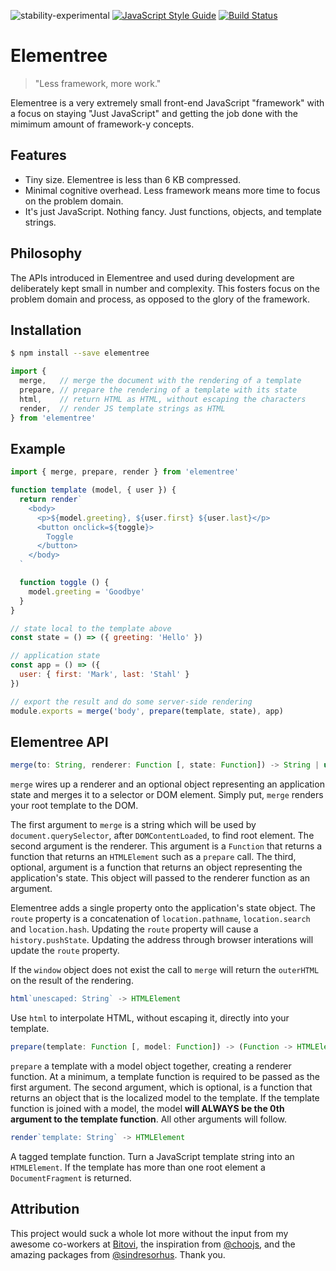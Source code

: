 ![stability-experimental](https://img.shields.io/badge/stability-experimental-orange.svg?style=flat-square) [![JavaScript Style Guide](https://img.shields.io/badge/code_style-standard-brightgreen.svg?style=flat-square)](https://standardjs.com)  [![Build Status](https://img.shields.io/travis/elementreejs/elementree/master.svg?style=flat-square)](https://travis-ci.com/elementreejs/elementree.svg?branch=master)

# Elementree
> "Less framework, more work."

Elementree is a very extremely small front-end JavaScript "framework" with a focus
on staying "Just JavaScript" and getting the job done with the mimimum amount of
framework-y concepts.

## Features

* Tiny size. Elementree is less than 6 KB compressed.
* Minimal cognitive overhead. Less framework means more time to focus on the problem domain.
* It's just JavaScript. Nothing fancy. Just functions, objects, and template strings.

## Philosophy

The APIs introduced in Elementree and used during development are deliberately kept small in number and complexity. This fosters focus on the problem domain and process, as opposed to the glory of the framework.

## Installation

```sh
$ npm install --save elementree
```

```js
import {
  merge,   // merge the document with the rendering of a template
  prepare, // prepare the rendering of a template with its state
  html,    // return HTML as HTML, without escaping the characters
  render,  // render JS template strings as HTML
} from 'elementree'
```

## Example

```js
import { merge, prepare, render } from 'elementree'

function template (model, { user }) {
  return render`
    <body>
      <p>${model.greeting}, ${user.first} ${user.last}</p>
      <button onclick=${toggle}>
        Toggle
      </button>
    </body>
  `

  function toggle () {
    model.greeting = 'Goodbye'
  }
}

// state local to the template above
const state = () => ({ greeting: 'Hello' })

// application state
const app = () => ({
  user: { first: 'Mark', last: 'Stahl' }
})

// export the result and do some server-side rendering
module.exports = merge('body', prepare(template, state), app)
```

## Elementree API

```js
merge(to: String, renderer: Function [, state: Function]) -> String | undefined
```

`merge` wires up a renderer and an optional object representing an application
state and merges it to a selector or DOM element. Simply put, `merge` renders
your root template to the DOM.

The first argument to `merge` is a string which will be used by `document.querySelector`, after `DOMContentLoaded`, to find root element. The second argument is the renderer. This argument is a `Function` that returns a function that returns an `HTMLElement` such as a `prepare` call. The third, optional, argument is a function that returns an object representing the application's state. This object will passed to the renderer function as an argument.

Elementree adds a single property onto the application's state object. The `route` property is a concatenation of `location.pathname`, `location.search` and `location.hash`. Updating the `route` property will cause a `history.pushState`. Updating the address through browser interations will update the `route` property.

If the `window` object does not exist the call to `merge` will return the `outerHTML` on the result of the rendering.


```js
html`unescaped: String` -> HTMLElement
```

Use `html` to interpolate HTML, without escaping it, directly into your template.


```js
prepare(template: Function [, model: Function]) -> (Function -> HTMLElement)
```

`prepare` a template with a model object together, creating a renderer function. At a minimum, a template function is required to be passed as the first argument. The second argument, which is optional, is a function that returns an object that is the localized model to the template. If the template function is joined with a model, the model **will ALWAYS be the 0th argument to the template function**. All other arguments will follow.


```js
render`template: String` -> HTMLElement
```

A tagged template function. Turn a JavaScript template string into an `HTMLElement`. If the template has more than one root element a `DocumentFragment` is returned.

## Attribution

This project would suck a whole lot more without the input from my awesome co-workers at [Bitovi](https://bitovi.com), the inspiration from [@choojs](https://github.com/choojs), and the amazing packages from [@sindresorhus](https://github.com/sindresorhus). Thank you.